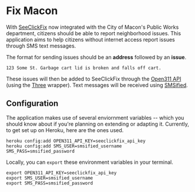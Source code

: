 Fix Macon
=========

With [SeeClickFix](http://seeclickfix.com/macon) now integrated with the
City of Macon's Public Works department, citizens should be able to
report neighborhood issues.  This application aims to help citizens
without internet access report issues through SMS text messages.

The format for sending issues should be an **address** followed by an
**issue**.

    123 Some St. Garbage cart lid is broken and falls off cart.

These issues will then be added to SeeClickFix through the [Open311
API](http://seeclickfix.com/open311) (using the
[Three](https://github.com/codeforamerica/three) wrapper). Text messages
will be received using [SMSified](https://smsified.com).


Configuration
-------------

The application makes use of several enviornment variables -- which you
should know about if you're planning on extending or adapting it.
Currently, to get set up on Heroku, here are the ones used.

    heroku config:add OPEN311_API_KEY=seeclickfix_api_key
    heroku config:add SMS_USER=smsified_username SMS_PASS=smsified_password

Locally, you can `export` these environment variables in your terminal.

    export OPEN311_API_KEY=seeclickfix_api_key
    export SMS_USER=smsified_username
    export SMS_PASS=smsified_password
